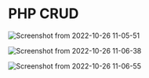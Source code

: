 # PHP CRUD

![Screenshot from 2022-10-26 11-05-51](https://user-images.githubusercontent.com/88975401/197944180-b1ed6de8-2c7d-419a-80e4-f31b0517a47c.png)

![Screenshot from 2022-10-26 11-06-38](https://user-images.githubusercontent.com/88975401/197944203-19e9cc29-ddbb-44ae-8b41-905db93a83c4.png)

![Screenshot from 2022-10-26 11-06-55](https://user-images.githubusercontent.com/88975401/197944213-2a2addca-f85b-4835-8dba-098c0d5b66a8.png)
